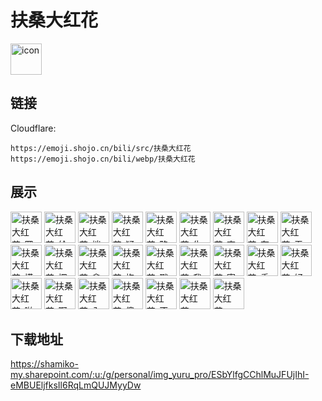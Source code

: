 # 扶桑大红花
<img src="https://emoji.shojo.cn/bili/src/扶桑大红花/icon.png" width="50" height="50" alt="icon">

## 链接
Cloudflare:
```
https://emoji.shojo.cn/bili/src/扶桑大红花
https://emoji.shojo.cn/bili/webp/扶桑大红花
```
## 展示
<img src="https://emoji.shojo.cn/bili/src/扶桑大红花/扶桑大红花-网抑云.png" width="50" height="50" alt="扶桑大红花-网抑云">
<img src="https://emoji.shojo.cn/bili/src/扶桑大红花/扶桑大红花-给你一拳.png" width="50" height="50" alt="扶桑大红花-给你一拳">
<img src="https://emoji.shojo.cn/bili/src/扶桑大红花/扶桑大红花-端水.png" width="50" height="50" alt="扶桑大红花-端水">
<img src="https://emoji.shojo.cn/bili/src/扶桑大红花/扶桑大红花-疑惑.png" width="50" height="50" alt="扶桑大红花-疑惑">
<img src="https://emoji.shojo.cn/bili/src/扶桑大红花/扶桑大红花-略略略.png" width="50" height="50" alt="扶桑大红花-略略略">
<img src="https://emoji.shojo.cn/bili/src/扶桑大红花/扶桑大红花-生气.png" width="50" height="50" alt="扶桑大红花-生气">
<img src="https://emoji.shojo.cn/bili/src/扶桑大红花/扶桑大红花-查岗.png" width="50" height="50" alt="扶桑大红花-查岗">
<img src="https://emoji.shojo.cn/bili/src/扶桑大红花/扶桑大红花-有猫饼吧.png" width="50" height="50" alt="扶桑大红花-有猫饼吧">
<img src="https://emoji.shojo.cn/bili/src/扶桑大红花/扶桑大红花-无语.png" width="50" height="50" alt="扶桑大红花-无语">
<img src="https://emoji.shojo.cn/bili/src/扶桑大红花/扶桑大红花-摸鱼.png" width="50" height="50" alt="扶桑大红花-摸鱼">
<img src="https://emoji.shojo.cn/bili/src/扶桑大红花/扶桑大红花-探头.png" width="50" height="50" alt="扶桑大红花-探头">
<img src="https://emoji.shojo.cn/bili/src/扶桑大红花/扶桑大红花-拿捏.png" width="50" height="50" alt="扶桑大红花-拿捏">
<img src="https://emoji.shojo.cn/bili/src/扶桑大红花/扶桑大红花-抱抱.png" width="50" height="50" alt="扶桑大红花-抱抱">
<img src="https://emoji.shojo.cn/bili/src/扶桑大红花/扶桑大红花-戳脸.png" width="50" height="50" alt="扶桑大红花-戳脸">
<img src="https://emoji.shojo.cn/bili/src/扶桑大红花/扶桑大红花-我超.png" width="50" height="50" alt="扶桑大红花-我超">
<img src="https://emoji.shojo.cn/bili/src/扶桑大红花/扶桑大红花-寄.png" width="50" height="50" alt="扶桑大红花-寄">
<img src="https://emoji.shojo.cn/bili/src/扶桑大红花/扶桑大红花-委屈.png" width="50" height="50" alt="扶桑大红花-委屈">
<img src="https://emoji.shojo.cn/bili/src/扶桑大红花/扶桑大红花-好诶.png" width="50" height="50" alt="扶桑大红花-好诶">
<img src="https://emoji.shojo.cn/bili/src/扶桑大红花/扶桑大红花-啪.png" width="50" height="50" alt="扶桑大红花-啪">
<img src="https://emoji.shojo.cn/bili/src/扶桑大红花/扶桑大红花-啊对对对.png" width="50" height="50" alt="扶桑大红花-啊对对对">
<img src="https://emoji.shojo.cn/bili/src/扶桑大红花/扶桑大红花-入脑.png" width="50" height="50" alt="扶桑大红花-入脑">
<img src="https://emoji.shojo.cn/bili/src/扶桑大红花/扶桑大红花-傻乐.png" width="50" height="50" alt="扶桑大红花-傻乐">
<img src="https://emoji.shojo.cn/bili/src/扶桑大红花/扶桑大红花-不行.png" width="50" height="50" alt="扶桑大红花-不行">
<img src="https://emoji.shojo.cn/bili/src/扶桑大红花/扶桑大红花-rua.png" width="50" height="50" alt="扶桑大红花-rua">
<img src="https://emoji.shojo.cn/bili/src/扶桑大红花/扶桑大红花-mua.png" width="50" height="50" alt="扶桑大红花-mua">

## 下载地址

https://shamiko-my.sharepoint.com/:u:/g/personal/img_yuru_pro/ESbYlfgCChlMuJFUjIhI-eMBUEljfksIl6RqLmQUJMyyDw